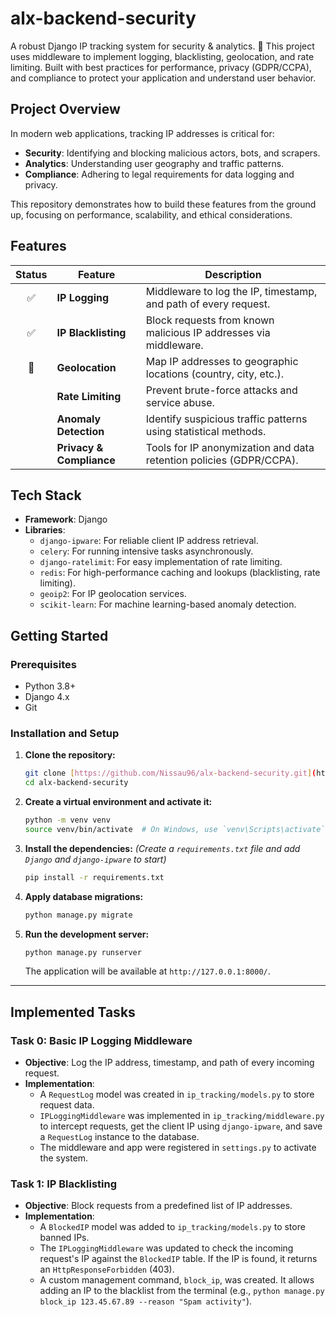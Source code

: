# alx-backend-security
A robust Django IP tracking system for security &amp; analytics. 🔐 This project uses middleware to implement logging, blacklisting, geolocation, and rate limiting. Built with best practices for performance, privacy (GDPR/CCPA), and compliance to protect your application and understand user behavior.

## Project Overview

In modern web applications, tracking IP addresses is critical for:
- **Security**: Identifying and blocking malicious actors, bots, and scrapers.
- **Analytics**: Understanding user geography and traffic patterns.
- **Compliance**: Adhering to legal requirements for data logging and privacy.

This repository demonstrates how to build these features from the ground up, focusing on performance, scalability, and ethical considerations.

## Features

| Status | Feature                | Description                                                                 |
| :----: | ---------------------- | --------------------------------------------------------------------------- |
|   ✅    | **IP Logging** | Middleware to log the IP, timestamp, and path of every request.             |
|   ✅    | **IP Blacklisting** | Block requests from known malicious IP addresses via middleware.                           |
|   🔲    | **Geolocation** | Map IP addresses to geographic locations (country, city, etc.).             |
|   | **Rate Limiting** | Prevent brute-force attacks and service abuse.                              |
|   | **Anomaly Detection** | Identify suspicious traffic patterns using statistical methods.             |
|   | **Privacy & Compliance** | Tools for IP anonymization and data retention policies (GDPR/CCPA).         |


## Tech Stack

- **Framework**: Django
- **Libraries**:
  - `django-ipware`: For reliable client IP address retrieval.
  - `celery`: For running intensive tasks asynchronously.
  - `django-ratelimit`: For easy implementation of rate limiting.
  - `redis`: For high-performance caching and lookups (blacklisting, rate limiting).
  - `geoip2`: For IP geolocation services.
  - `scikit-learn`: For machine learning-based anomaly detection.

## Getting Started

### Prerequisites

- Python 3.8+
- Django 4.x
- Git

### Installation and Setup

1.  **Clone the repository:**
    ```bash
    git clone [https://github.com/Nissau96/alx-backend-security.git](https://github.com/Nissau96/alx-backend-security.git)
    cd alx-backend-security
    ```

2.  **Create a virtual environment and activate it:**
    ```bash
    python -m venv venv
    source venv/bin/activate  # On Windows, use `venv\Scripts\activate`
    ```

3.  **Install the dependencies:**
    *(Create a `requirements.txt` file and add `Django` and `django-ipware` to start)*
    ```bash
    pip install -r requirements.txt
    ```

4.  **Apply database migrations:**
    ```bash
    python manage.py migrate
    ```

5.  **Run the development server:**
    ```bash
    python manage.py runserver
    ```
    The application will be available at `http://127.0.0.1:8000/`.

---

## Implemented Tasks

### Task 0: Basic IP Logging Middleware

-   **Objective**: Log the IP address, timestamp, and path of every incoming request.
-   **Implementation**:
    -   A `RequestLog` model was created in `ip_tracking/models.py` to store request data.
    -   `IPLoggingMiddleware` was implemented in `ip_tracking/middleware.py` to intercept requests, get the client IP using `django-ipware`, and save a `RequestLog` instance to the database.
    -   The middleware and app were registered in `settings.py` to activate the system.

### Task 1: IP Blacklisting
- **Objective**: Block requests from a predefined list of IP addresses.
- **Implementation**:
    - A `BlockedIP` model was added to `ip_tracking/models.py` to store banned IPs.
    - The `IPLoggingMiddleware` was updated to check the incoming request's IP against the `BlockedIP` table. If the IP is found, it returns an `HttpResponseForbidden` (403).
    - A custom management command, `block_ip`, was created. It allows adding an IP to the blacklist from the terminal (e.g., `python manage.py block_ip 123.45.67.89 --reason "Spam activity"`).
